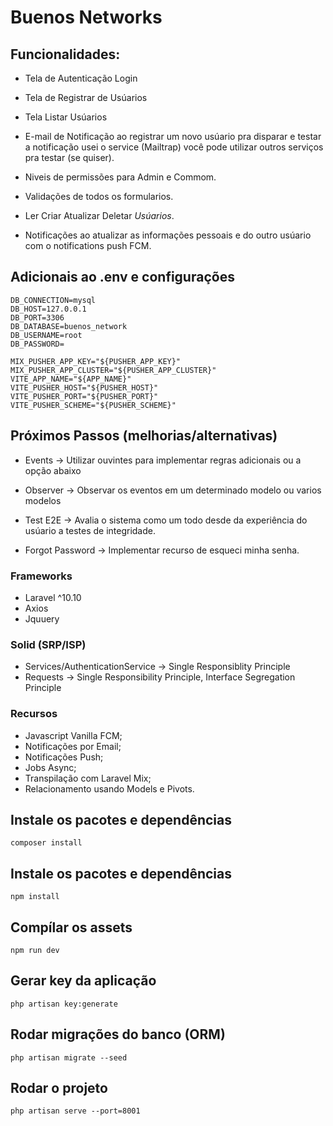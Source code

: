 # Buenos Networks

## Funcionalidades:

- Tela de Autenticação Login

- Tela de Registrar de Usúarios

- Tela Listar Usúarios

- E-mail de Notificação ao registrar um novo usúario pra disparar e testar a notificação usei o service (Mailtrap) você pode utilizar outros serviços pra testar (se quiser).

- Niveis de permissões para Admin e Commom.

- Validações de todos os formularios.

- Ler Criar Atualizar Deletar *Usúarios*.

- Notificações ao atualizar as informações pessoais e do outro usúario com o notifications push FCM.

## Adicionais ao .env e configurações

```dosini
DB_CONNECTION=mysql
DB_HOST=127.0.0.1
DB_PORT=3306
DB_DATABASE=buenos_network
DB_USERNAME=root
DB_PASSWORD=

MIX_PUSHER_APP_KEY="${PUSHER_APP_KEY}"
MIX_PUSHER_APP_CLUSTER="${PUSHER_APP_CLUSTER}"
VITE_APP_NAME="${APP_NAME}"
VITE_PUSHER_HOST="${PUSHER_HOST}"
VITE_PUSHER_PORT="${PUSHER_PORT}"
VITE_PUSHER_SCHEME="${PUSHER_SCHEME}"
```

## Próximos Passos (melhorias/alternativas)

- Events -> Utilizar ouvintes para implementar regras adicionais ou a opção abaixo

- Observer -> Observar os eventos em um determinado modelo ou varios modelos 

- Test E2E -> Avalia o sistema como um todo desde da experiência do usúario a testes de integridade.

- Forgot Password -> Implementar recurso de esqueci minha senha.

###  Frameworks

- Laravel ^10.10
- Axios
- Jquuery

### Solid (SRP/ISP)

- Services/AuthenticationService -> Single Responsiblity Principle
- Requests -> Single Responsibility Principle, Interface Segregation Principle

### Recursos

- Javascript Vanilla FCM;
- Notificações por Email;
- Notificações Push;
- Jobs Async;
- Transpilação com Laravel Mix;
- Relacionamento usando Models e Pivots.

## Instale os pacotes e dependências

`composer install`

## Instale os pacotes e dependências

`npm install`

## Compílar os assets

`npm run dev`

## Gerar key da aplicação

`php artisan key:generate`

## Rodar migrações do banco (ORM)

`php artisan migrate --seed`

## Rodar o projeto

`php artisan serve --port=8001`
